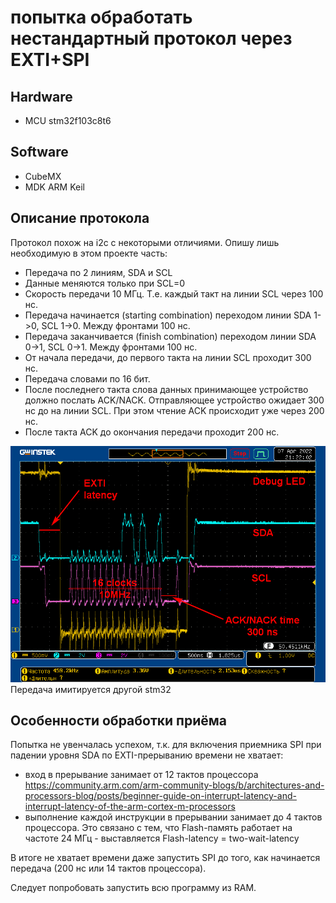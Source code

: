 # попытка обработать нестандартный протокол через EXTI+SPI

## Hardware
- MCU stm32f103c8t6

## Software
- CubeMX
- MDK ARM Keil 

## Описание протокола

Протокол похож на i2c с некоторыми отличиями. Опишу лишь необходимую в этом проекте часть:

- Передача по 2 линиям, SDA и SCL
- Данные меняются только при SCL=0
- Скорость передачи 10 МГц. Т.е. каждый такт на линии SCL через 100 нс.
- Передача начинается (starting combination) переходом линии SDA 1->0, SCL 1->0. Между фронтами 100 нс.
- Передача заканчивается (finish combination) переходом линии SDA 0->1, SCL 0->1. Между фронтами 100 нс.
- От начала передачи, до первого такта на линии SCL проходит 300 нс. 
- Передача словами по 16 бит.
- После последнего такта слова данных принимающее устройство должно послать ACK/NACK. Отправляющее устройство ожидает 300 нс до на линии SCL. При этом чтение ACK происходит уже через 200 нс.
- После такта ACK до окончания передачи проходит 200 нс.

![img](img.png)
Передача имитируется другой stm32

## Особенности обработки приёма

Попытка не увенчалась успехом, т.к. для включения приемника SPI при падении уровня SDA по EXTI-прерыванию времени не хватает:
- вход в прерывание занимает от 12 тактов процессора https://community.arm.com/arm-community-blogs/b/architectures-and-processors-blog/posts/beginner-guide-on-interrupt-latency-and-interrupt-latency-of-the-arm-cortex-m-processors
- выполнение каждой инструкции в прерывании занимает до 4 тактов процессора. Это связано с тем, что Flash-память работает на частоте 24 МГц - выставляется Flash-latency = two-wait-latency

В итоге не хватает времени даже запустить SPI до того, как начинается передача (200 нс или 14 тактов процессора).

Следует попробовать запустить всю программу из RAM.
